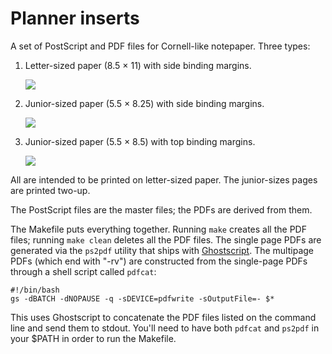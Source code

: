 # Planner inserts #

A set of PostScript and PDF files for Cornell-like notepaper. Three types:

1. Letter-sized paper (8.5 × 11) with side binding margins.
    
    <img src="http://www.leancrew.com/all-this/images/notes-letter.png" />
    
2. Junior-sized paper (5.5 × 8.25) with side binding margins.

    <img src="http://www.leancrew.com/all-this/images/notes-junior.png" />
    
3. Junior-sized paper (5.5 × 8.5) with top binding margins.

    <img src="http://www.leancrew.com/all-this/images/notes-topbinding.png" />

All are intended to be printed on letter-sized paper. The junior-sizes pages are printed two-up.

The PostScript files are the master files; the PDFs are derived from them. 

The Makefile puts everything together. Running `make` creates all the PDF files; running `make clean` deletes all the PDF files. The single page PDFs are generated via the `ps2pdf` utility that ships with [Ghostscript][1]. The multipage PDFs (which end with "-rv") are constructed from the single-page PDFs through a shell script called `pdfcat`:

    #!/bin/bash
    gs -dBATCH -dNOPAUSE -q -sDEVICE=pdfwrite -sOutputFile=- $*

This uses Ghostscript to concatenate the PDF files listed on the command line and send them to stdout. You'll need to have both `pdfcat` and `ps2pdf` in your $PATH in order to run the Makefile.



[1]: http://pages.cs.wisc.edu/~ghost/
